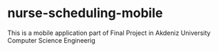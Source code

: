 # nurse-scheduling-mobile
This is a mobile application part of Final Project in Akdeniz University Computer Science Engineerig
